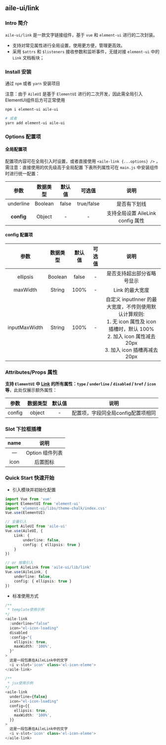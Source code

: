 ## aile-ui/link

### Intro 简介

`aile-ui/link` 是一款文字链接组件，基于 `vue` 和 `element-ui` 进行的二次封装。
- 支持对常见属性进行全局设置，使用更方便，管理更高效。
- 采用 `$attrs` 和 `$listeners` 接收参数和监听事件，无缝对接 `element-ui` 中的 `Link` 文档板块；

### Install 安装

通过 `npm` 或者 `yarn` 安装项目

注意：由于 `AileUI` 是基于 `ElementUI` 进行的二次开发，因此需全局引入ElementUI组件后方可正常使用

```bash
npm i element-ui aile-ui

# 或者
yarn add element-ui aile-ui
```

### Options 配置项

#### 全局配置项

配置项内容可在全局引入时设置，或者直接使用 `<aile-link {...options} />` ，需注意：直接使用的优先级高于全局配置
下表所列属性可在 `main.js` 中安装组件时进行统一配置：

|    参数    | 数据类型 | 默认值 |   可选值   |               说明                |
| :--------: | :------: | :----: | :--------: | :-------------------------------: |
| underline  | Boolean  | false  | true/false |           是否有下划线            |
| **config** |  Object  |   -    |     -      | 支持全局设置 AileLink config 属性 |

#### config 配置项

|     参数      | 数据类型 | 默认值 | 可选值 |                                                                              说明                                                                               |
| :-----------: | :------: | :----: | :----: | :-------------------------------------------------------------------------------------------------------------------------------------------------------------: |
|   ellipsis    | Boolean  | false  |   -    |                                                                   是否支持超出部分省略号显示                                                                    |
|   maxWidth    |  String  |  100%  |   -    |                                                                         Link 的最大宽度                                                                         |
| inputMaxWidth |  String  |  100%  |   -    | 自定义 inputInner 的最大宽度，不传则使用默认计算规则:<br>1. 无 icon 属性及 icon 插槽时，默认 100%<br>2. 加入 icon 属性减去 20px<br>3. 加入 icon 插槽再减去 20px |


### Attributes/Props 属性

**支持 `ElementUI` 中 [Link](https://element.eleme.cn/#/zh-CN/component/link) 的所有属性：`type` / `underline` / `disabled` / `href` / `icon` 等**，此处仅展示额外属性：

|  参数  | 数据类型 | 默认值 |                说明                |
| :----: | :------: | :----: | :--------------------------------: |
| config |  object  |   -    | 配置项，字段同全局config配置项相同 |


### Slot 下拉框插槽

| name  |      说明       |
| :---: | :-------------: |
|   —   | Option 组件列表 |
| icon  |    后置图标     |

### Quick Start 快速开始

- 引入模块并初始化配置

```ts
import Vue from 'vue'
import ElementUI from 'element-ui'
import 'element-ui/libs/theme-chalk/index.css'
Vue.use(ElementUI)

// 全量引入
import AileUI from 'aile-ui'
Vue.use(AileUI, {
    Link: {
        underline: false,
        config: { ellipsis: true }
    }
})

// or 按需引入
import AileLink from 'aile-ui/lib/link'
Vue.use(AileLink, {
    underline: false,
    config: { ellipsis: true }
})

```

- 标准使用方式

```ts
/**
 * template使用示例
*/
<aile-link
  :underline="false"
  icon="el-icon-loading"
  disabled
  :config="{
    ellipsis: true,
    maxWidth: '100%',
  }"
>
  这是一段包裹在AileLink中的文字
  <i v-slot='icon' class='el-icon-eleme'>
</aile-link>

/**
 * jsx使用示例
*/
<aile-link
  underline={false}
  icon="el-icon-loading"
  config={{
    ellipsis: true,
    maxWidth: '100%',
  }}
>
  这是一段包裹在AileLink中的文字
  <i v-slot='icon' class='el-icon-eleme'>
</aile-link>

```
